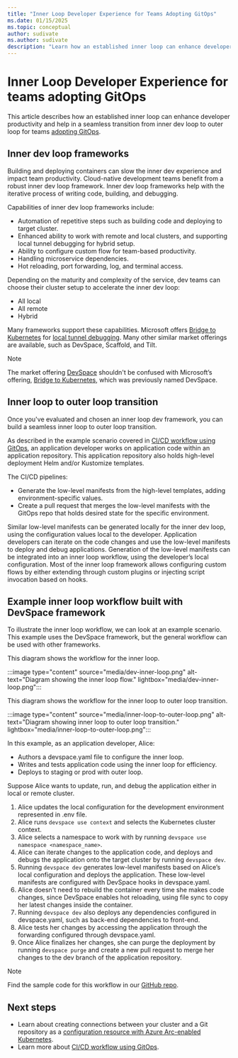 ```yaml
---
title: "Inner Loop Developer Experience for Teams Adopting GitOps"
ms.date: 01/15/2025
ms.topic: conceptual
author: sudivate
ms.author: sudivate
description: "Learn how an established inner loop can enhance developer productivity and help in a seamless transition for teams adopting GitOps."
---
```

# Inner Loop Developer Experience for teams adopting GitOps

This article describes how an established inner loop can enhance developer productivity and help in a seamless transition from inner dev loop to outer loop for teams [adopting GitOps](conceptual-gitops-flux2.md).

## Inner dev loop frameworks

Building and deploying containers can slow the inner dev experience and impact team productivity. Cloud-native development teams benefit from a robust inner dev loop framework. Inner dev loop frameworks help with the iterative process of writing code, building, and debugging.

Capabilities of inner dev loop frameworks include:

- Automation of repetitive steps such as building code and deploying to target cluster.
- Enhanced ability to work with remote and local clusters, and supporting local tunnel debugging for hybrid setup.
- Ability to configure custom flow for team-based productivity.
- Handling microservice dependencies.
- Hot reloading, port forwarding, log, and terminal access.

Depending on the maturity and complexity of the service, dev teams can choose their cluster setup to accelerate the inner dev loop:

- All local
- All remote
- Hybrid

Many frameworks support these capabilities. Microsoft offers [Bridge to Kubernetes](/visualstudio/bridge/overview-bridge-to-kubernetes) for [local tunnel debugging](/visualstudio/bridge/bridge-to-kubernetes-vs-code#install-and-use-local-tunnel-debugging). Many other similar market offerings are available, such as DevSpace, Scaffold, and Tilt.

> [!NOTE]
> The market offering [DevSpace](https://github.com/loft-sh/devspace) shouldn't be confused with Microsoft’s offering, [Bridge to Kubernetes](/visualstudio/bridge/overview-bridge-to-kubernetes), which was previously named DevSpace.

## Inner loop to outer loop transition

Once you've evaluated and chosen an inner loop dev framework, you can build a seamless inner loop to outer loop transition.

As described in the example scenario covered in [CI/CD workflow using GitOps](conceptual-gitops-flux2-ci-cd.md), an application developer works on application code within an application repository. This application repository also holds high-level deployment Helm and/or Kustomize templates.

The CI/CD pipelines:

- Generate the low-level manifests from the high-level templates, adding environment-specific values.
- Create a pull request that merges the low-level manifests with the GitOps repo that holds desired state for the specific environment.

Similar low-level manifests can be generated locally for the inner dev loop, using the configuration values local to the developer. Application developers can iterate on the code changes and use the low-level manifests to deploy and debug applications. Generation of the low-level manifests can be integrated into an inner loop workflow, using the developer’s local configuration. Most of the inner loop framework allows configuring custom flows by either extending through custom plugins or injecting script invocation based on hooks.

## Example inner loop workflow built with DevSpace framework

To illustrate the inner loop workflow, we can look at an example scenario. This example uses the DevSpace framework, but the general workflow can be used with other frameworks.

This diagram shows the workflow for the inner loop.

:::image type="content" source="media/dev-inner-loop.png" alt-text="Diagram showing the inner loop flow." lightbox="media/dev-inner-loop.png":::

This diagram shows the workflow for the inner loop to outer loop transition.

:::image type="content" source="media/inner-loop-to-outer-loop.png" alt-text="Diagram showing inner loop to outer loop transition." lightbox="media/inner-loop-to-outer-loop.png":::

In this example, as an application developer, Alice:

- Authors a devspace.yaml file to configure the inner loop.
- Writes and tests application code using the inner loop for efficiency.
- Deploys to staging or prod with outer loop.

Suppose Alice wants to update, run, and debug the application either in local or remote cluster.

1. Alice updates the local configuration for the development environment represented in .env file.
1. Alice runs `devspace use context` and selects the Kubernetes cluster context.
1. Alice selects a namespace to work with by running `devspace use namespace <namespace_name>`.
1. Alice can iterate changes to the application code, and deploys and debugs the application onto the target cluster by running `devspace dev`.
1. Running `devspace dev` generates low-level manifests based on Alice’s local configuration and deploys the application. These low-level manifests are configured with DevSpace hooks in devspace.yaml.
1. Alice doesn't need to rebuild the container every time she makes code changes, since DevSpace enables hot reloading, using file sync to copy her latest changes inside the container.
1. Running `devspace dev` also deploys any dependencies configured in devspace.yaml, such as back-end dependencies to front-end.
1. Alice tests her changes by accessing the application through the forwarding configured through devspace.yaml.
1. Once Alice finalizes her changes, she can purge the deployment by running `devspace purge` and create a new pull request to merge her changes to the dev branch of the application repository.

> [!NOTE]
> Find the sample code for this workflow in our [GitHub repo](https://github.com/Azure/arc-cicd-demo-src).

## Next steps

- Learn about creating connections between your cluster and a Git repository as a [configuration resource with Azure Arc-enabled Kubernetes](./conceptual-gitops-flux2.md).
- Learn more about [CI/CD workflow using GitOps](conceptual-gitops-ci-cd.md).
